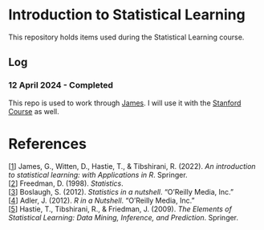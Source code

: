 # Introduction to Statistical Learning

This repository holds items used during the Statistical Learning course.

## Log
### 12 April 2024 - Completed
This repo is used to work through [James](#1). I will use it with the
[Stanford Course](https://www.edx.org/learn/statistics/stanford-university-statistical-learning?index=product&queryID=897d4ba5f455937c19c8c749db15ac94&position=5&linked_from=autocomplete&c=autocomplete)
as well.

# References
<a id="1"></a>\[[1](https://www.amazon.com/Statistics-Fourth-David-Freedman-ebook/dp/B00SLB5Q72)\]
James, G., Witten, D., Hastie, T., & Tibshirani, R. (2022). _An introduction to statistical learning: with Applications in R_. Springer.<br>
<a id="2"></a>\[[2](https://www.amazon.com/Statistics-Fourth-David-Freedman-ebook/dp/B00SLB5Q72)\]
Freedman, D. (1998). _Statistics_.<br>
<a id="3"></a>\[[3](https://www.oreilly.com/library/view/statistics-in-a/9781449361129/)\]
Boslaugh, S. (2012). _Statistics in a nutshell_. “O’Reilly Media, Inc.”<br>
<a id="4"></a>\[[4](https://www.oreilly.com/library/view/r-in-a/9781449377502/)\]
Adler, J. (2012). _R in a Nutshell_. “O’Reilly Media, Inc.”<br>
<a id="5"></a>\[[5](https://link.springer.com/book/10.1007/978-0-387-84858-7)\]
Hastie, T., Tibshirani, R., & Friedman, J. (2009). _The Elements of Statistical Learning: Data Mining, Inference, and Prediction_. Springer.<br>
